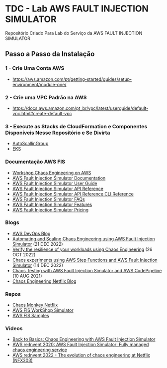# TDC - Lab AWS FAULT INJECTION SIMULATOR

Repositório Criado Para Lab do Serviço da AWS FAULT INJECTION SIMULATOR

## Passo a Passo da Instalação

### 1 - Crie Uma Conta AWS
  
*  https://aws.amazon.com/pt/getting-started/guides/setup-environment/module-one/

### 2 - Crie uma VPC Padrão na AWS

*    https://docs.aws.amazon.com/pt_br/vpc/latest/userguide/default-vpc.html#create-default-vpc

### 3 - Execute as Stacks de CloudFormation e Componentes Disponíveis Nesse Repositório e Se Divirta

*  [AutoScallinGroup](./CloudFormation/AutoScallingGroup/cf-asg-ec2-image-builder-amazon-linux-2.yaml)
*  [EKS](./CloudFormation/EKS/eks-aws-fault-injection-simulator.yaml)

### Documentação AWS FIS

* [Workshop Chaos Engineering on AWS](https://workshops.aws/categories/Chaos%20Engineering)
* [AWS Fault Injection Simulator Documentation](https://docs.aws.amazon.com/fis/index.html)
* [AWS Fault Injection Simulator User Guide](https://docs.aws.amazon.com/fis/latest/userguide/what-is.html)
* [AWS Fault Injection Simulator API Reference](https://docs.aws.amazon.com/fis/latest/APIReference/Welcome.html)
* [AWS Fault Injection Simulator API Reference CLI Reference](https://docs.aws.amazon.com/cli/latest/reference/fis/)
* [AWS Fault Injection Simulator FAQs](https://aws.amazon.com/pt/fis/faqs/)
* [AWS Fault Injection Simulator Features](https://aws.amazon.com/pt/fis/features/)
* [AWS Fault Injection Simulator Pricing](https://aws.amazon.com/pt/fis/pricing/)

### Blogs

* [AWS DevOps Blog](https://aws.amazon.com/pt/blogs/devops/tag/aws-fault-injection-simulator/)
* [Automating and Scaling Chaos Engineering using AWS Fault Injection Simulator](https://aws.amazon.com/pt/blogs/industries/automating-and-scaling-chaos-engineering-using-aws-fault-injection-simulator/) (21 DEC 2022)
* [Verify the resilience of your workloads using Chaos Engineering](https://aws.amazon.com/pt/blogs/architecture/verify-the-resilience-of-your-workloads-using-chaos-engineering/) (26 OCT 2022)
* [Chaos experiments using AWS Step Functions and AWS Fault Injection Simulator](https://aws.amazon.com/pt/blogs/compute/chaos-experiments-using-aws-step-functions-and-aws-fault-injection-simulator/) (14 DEC 2022)
* [Chaos Testing with AWS Fault Injection Simulator and AWS CodePipeline](https://aws.amazon.com/pt/blogs/architecture/chaos-testing-with-aws-fault-injection-simulator-and-aws-codepipeline/) (10 AUG 2021)
* [Chaos Engineering Netflix Blog](https://netflixtechblog.com/tagged/chaos-engineering)

### Repos

* [Chaos Monkey Netflix](https://netflix.github.io/chaosmonkey/)
* [AWS FIS WorkShop Simulator](https://github.com/aws-samples/aws-fault-injection-simulator-workshop)
* [AWS FIS Samples](https://github.com/aws-samples/aws-fault-injection-simulator-samples)

### Videos

* [Back to Basics: Chaos Engineering with AWS Fault Injection Simulator](https://youtu.be/AThR8dFmPP4)
* [AWS re:Invent 2020: AWS Fault Injection Simulator: Fully managed chaos engineering service](https://youtu.be/yoNeMLj3CHc)
* [AWS re:Invent 2022 - The evolution of chaos engineering at Netflix (NFX303)](https://www.youtube.com/watch?v=Xbn65E-BQhA)